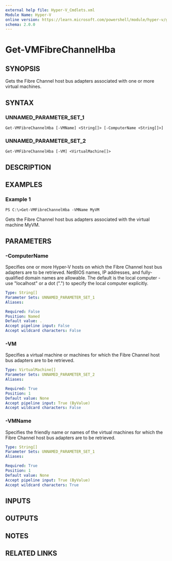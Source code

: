 ```yaml
---
external help file: Hyper-V_Cmdlets.xml
Module Name: Hyper-V
online version: https://learn.microsoft.com/powershell/module/hyper-v/get-vmfibrechannelhba?view=windowsserver2012-ps&wt.mc_id=ps-gethelp
schema: 2.0.0
---
```


# Get-VMFibreChannelHba

## SYNOPSIS
Gets the Fibre Channel host bus adapters associated with one or more virtual machines.

## SYNTAX

### UNNAMED_PARAMETER_SET_1
```
Get-VMFibreChannelHba [-VMName] <String[]> [-ComputerName <String[]>]
```

### UNNAMED_PARAMETER_SET_2
```
Get-VMFibreChannelHba [-VM] <VirtualMachine[]>
```

## DESCRIPTION

## EXAMPLES

### Example 1
```
PS C:\>Get-VMFibreChannelHba -VMName MyVM
```

Gets the Fibre Channel host bus adapters associated with the virtual machine MyVM.

## PARAMETERS

### -ComputerName
Specifies one or more Hyper-V hosts on which the Fibre Channel host bus adapters are to be retrieved.
NetBIOS names, IP addresses, and fully-qualified domain names are allowable.
The default is the local computer - use "localhost" or a dot (".") to specify the local computer explicitly.

```yaml
Type: String[]
Parameter Sets: UNNAMED_PARAMETER_SET_1
Aliases: 

Required: False
Position: Named
Default value: .
Accept pipeline input: False
Accept wildcard characters: False
```

### -VM
Specifies a virtual machine or machines for which the Fibre Channel host bus adapters are to be retrieved.

```yaml
Type: VirtualMachine[]
Parameter Sets: UNNAMED_PARAMETER_SET_2
Aliases: 

Required: True
Position: 1
Default value: None
Accept pipeline input: True (ByValue)
Accept wildcard characters: False
```

### -VMName
Specifies the friendly name or names of the virtual machines for which the Fibre Channel host bus adapters are to be retrieved.

```yaml
Type: String[]
Parameter Sets: UNNAMED_PARAMETER_SET_1
Aliases: 

Required: True
Position: 1
Default value: None
Accept pipeline input: True (ByValue)
Accept wildcard characters: True
```

## INPUTS

## OUTPUTS

## NOTES

## RELATED LINKS



